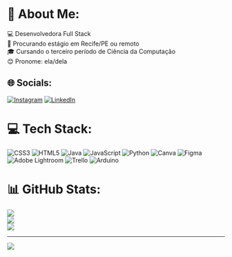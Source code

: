 # 💫 About Me:
💻 Desenvolvedora Full Stack<br>🔎 Procurando estágio em Recife/PE ou remoto<br>🎓 Cursando o terceiro período de Ciência da Computação<br>😊 Pronome: ela/dela


## 🌐 Socials:
[![Instagram](https://img.shields.io/badge/Instagram-%23E4405F.svg?logo=Instagram&logoColor=white)](https://instagram.com/eduardasantanab) [![LinkedIn](https://img.shields.io/badge/LinkedIn-%230077B5.svg?logo=linkedin&logoColor=white)](https://linkedin.com/in/https://www.linkedin.com/in/eduardasantanab) 

# 💻 Tech Stack:
![CSS3](https://img.shields.io/badge/css3-%231572B6.svg?style=flat&logo=css3&logoColor=white) ![HTML5](https://img.shields.io/badge/html5-%23E34F26.svg?style=flat&logo=html5&logoColor=white) ![Java](https://img.shields.io/badge/java-%23ED8B00.svg?style=flat&logo=java&logoColor=white) ![JavaScript](https://img.shields.io/badge/javascript-%23323330.svg?style=flat&logo=javascript&logoColor=%23F7DF1E) ![Python](https://img.shields.io/badge/python-3670A0?style=flat&logo=python&logoColor=ffdd54) ![Canva](https://img.shields.io/badge/Canva-%2300C4CC.svg?style=flat&logo=Canva&logoColor=white) 	![Figma](https://img.shields.io/badge/figma-%23F24E1E.svg?style=flat&logo=figma&logoColor=white) ![Adobe Lightroom](https://img.shields.io/badge/Adobe%20Lightroom-31A8FF.svg?style=flat&logo=Adobe%20Lightroom&logoColor=white) ![Trello](https://img.shields.io/badge/Trello-%23026AA7.svg?style=flat&logo=Trello&logoColor=white) ![Arduino](https://img.shields.io/badge/-Arduino-00979D?style=flat&logo=Arduino&logoColor=white)
# 📊 GitHub Stats:
![](https://github-readme-stats.vercel.app/api?username=eduardasantanab&theme=radical&hide_border=false&include_all_commits=false&count_private=false)<br/>
![](https://github-readme-streak-stats.herokuapp.com/?user=eduardasantanab&theme=radical&hide_border=false)<br/>
![](https://github-readme-stats.vercel.app/api/top-langs/?username=eduardasantanab&theme=radical&hide_border=false&include_all_commits=false&count_private=false&layout=compact)

---
[![](https://visitcount.itsvg.in/api?id=eduardasantanab&icon=0&color=0)](https://visitcount.itsvg.in)

<!-- Proudly created with GPRM ( https://gprm.itsvg.in ) -->
